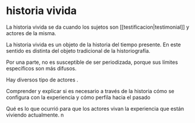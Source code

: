 # historia vivida
La historia vivida se da cuando los sujetos son [[testificacion|testimonial]] y actores de la misma.

La historia vivida es un objeto de la historia del tiempo presente. En este sentido es distinta del objeto tradicional de la historiografía.

Por una parte, no es susceptible de ser periodizada, porque sus límites específicos son más difusos.

Hay diversos tipo de actores .

Comprender y explicar si es necesario a través de la historia cómo se configura con la experiencia y cómo perfila hacia el pasado 

Qué es lo que ocurrió para que los actores vivan la experiencia que están viviendo actualmente.
n
